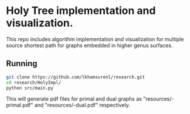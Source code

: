 # Holy Tree implementation and visualization.

This repo includes algorithm implementation and visualization for multiple
source shortest path for graphs embedded in higher genus surfaces.

## Running

```bash
git clone https://github.com/lkhamsurenl/research.git
cd research/HolyImpl/
python src/main.py
```

This will generate pdf files for primal and dual graphs as 
"resources/<today-date>-primal.pdf" and "resources/<today-date>-dual.pdf"
respectively.